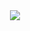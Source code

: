 <div align="center">
  <img src="https://github.com/user-attachments/assets/75297aaf-fe2f-4f0b-bd4b-458c07046fc1" />
</div>
